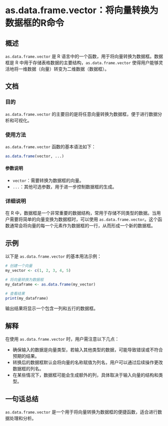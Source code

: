 <!--
Meta Description: # as.data.frame.vector：将向量转换为数据框的R命令 ## 概述 `as.data.frame.vector` 是 R 语言中的一个函数，用于将向量转换为数据框。数据框是 R 中用于存储表格数据的主要结构，`as.data.frame.vector` 使得用户能够灵活地将一维数据...
Meta Keywords: data, frame, vector, my_vector, my_dataframe
-->

# as.data.frame.vector：将向量转换为数据框的R命令

## 概述
`as.data.frame.vector` 是 R 语言中的一个函数，用于将向量转换为数据框。数据框是 R 中用于存储表格数据的主要结构，`as.data.frame.vector` 使得用户能够灵活地将一维数据（向量）转变为二维数据（数据框）。

## 文档
### 目的
`as.data.frame.vector` 的主要目的是将任意向量转换为数据框，便于进行数据分析和可视化。

### 使用方法
`as.data.frame.vector` 函数的基本语法如下：
```R
as.data.frame(vector, ...)
```

#### 参数说明
- `vector`：需要转换为数据框的向量。
- `...`：其他可选参数，用于进一步控制数据框的生成。

### 详细说明
在 R 中，数据框是一个非常重要的数据结构，常用于存储不同类型的数据。当用户需要将简单的向量变换为数据框时，可以使用 `as.data.frame.vector`。这个函数通常会将向量的每一个元素作为数据框的一行，从而形成一个新的数据框。

## 示例
以下是 `as.data.frame.vector` 的基本用法示例：

```R
# 创建一个向量
my_vector <- c(1, 2, 3, 4, 5)

# 将向量转换为数据框
my_dataframe <- as.data.frame(my_vector)

# 查看结果
print(my_dataframe)
```

输出结果将显示一个包含一列和五行的数据框。

## 解释
在使用 `as.data.frame.vector` 时，用户需注意以下几点：
- 确保输入的数据是向量类型，若输入其他类型的数据，可能导致错误或不符合预期的结果。
- 转换后的数据框默认会将向量的名称赋值为列名，用户可以通过后续操作更改数据框的列名。
- 在某些情况下，数据框可能会生成额外的列，具体取决于输入向量的结构和类型。

## 一句话总结
`as.data.frame.vector` 是一个用于将向量转换为数据框的便捷函数，适合进行数据处理和分析。
